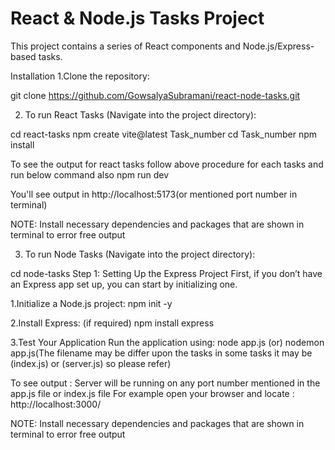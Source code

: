 # React & Node.js Tasks Project

This project contains a series of React components and Node.js/Express-based tasks.

Installation
1.Clone the repository:

git clone https://github.com/GowsalyaSubramani/react-node-tasks.git

2. To run React Tasks (Navigate into the project directory):
   
cd react-tasks
npm create vite@latest Task_number 
cd Task_number
npm install

To see the output for react tasks follow above procedure for each tasks and run below command also
npm run dev

You'll see output in http://localhost:5173(or mentioned port number in terminal)

NOTE: Install necessary dependencies and packages that are shown in terminal to error free output

3. To run Node Tasks (Navigate into the project directory):

cd node-tasks
Step 1: Setting Up the Express Project
First, if you don’t have an Express app set up, you can start by initializing one.

1.Initialize a Node.js project:
npm init -y

2.Install Express: (if required)
npm install express

3.Test Your Application
Run the application using:
node app.js 
    (or)
nodemon app.js(The filename may be differ upon the tasks in some tasks it may be (index.js) or (server.js) so please refer)

To see output :
Server will be running on any port number mentioned in the app.js file or index.js file
For example open your browser and locate : http://localhost:3000/

NOTE: Install necessary dependencies and packages that are shown in terminal to error free output





